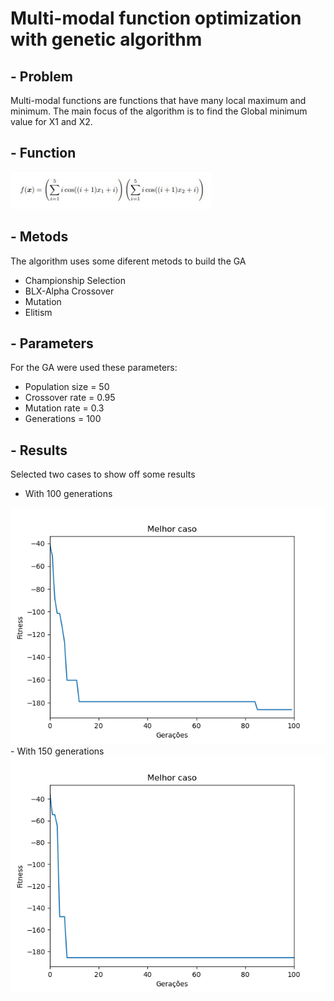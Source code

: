 # Multi-modal function optimization with genetic algorithm


## - Problem
Multi-modal functions are functions that have many local maximum and minimum. The main focus of the algorithm is to find the Global minimum value for X1 and X2.

## - Function
<img src="https://github.com/pedroNielson/GA/blob/master/Images/function.PNG">

## - Metods 
The algorithm uses some diferent metods to build the GA
- Championship Selection
- BLX-Alpha Crossover
- Mutation
- Elitism


## - Parameters
For the GA were used these parameters: 
- Population size = 50
- Crossover rate = 0.95
- Mutation rate = 0.3
- Generations = 100

## - Results
Selected two cases to show off some results
- With 100 generations
<img src="https://github.com/pedroNielson/GA/blob/master/Images/bestcase-100.png">
- With 150 generations
<img src="https://github.com/pedroNielson/GA/blob/master/Images/bestcase-150.png">
